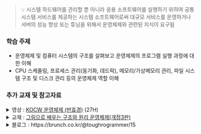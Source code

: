 > :bulb: 시스템 하드웨어를 관리할 뿐 아니라 응용 소프트웨어를 실행하기 위하여 공통 시스템 서비스를 제공하는 시스템 소프트웨어로써 대규모 서비스를 운영하거나 서버의 성능 향상 또는 튜닝을 위해서 운영체제와 관련된 지식이 요구됨

### 학습 주제

- 운영체제 및 컴퓨터 시스템의 구조를 살펴보고 운영체제의 프로그램 실행 과정에 대한 이해
- CPU 스케줄링, 프로세스 관리(동기화, 데드락), 메모리/가상메모리 관리, 파일 시스템 구조 및 디스크 관리 등의 운영체제 역할 이해

### 추가 교재 및 참고자료

<details>
<summary>영상 : 
<a href="http://www.kocw.net/home/search/kemView.do?kemId=1046323">
KOCW 운영체제 (반효경)</a>
 (27H)</summary>

- 주요 내용이 잘 구성되어 있고 PPT가 영상에서 동시에 보이며, 전달 방법도 좋습니다.
</details>

<details>
<summary>교재 : 
<a href="http://www.kyobobook.co.kr/product/detailViewKor.laf?ejkGb=KOR&mallGb=KOR&barcode=9791156642459">
그림으로 배우는 구조와 원리 운영체제(개정3판)</a>
</summary>

- 운영체제 입문에 꼭 필요한 기본 개념과 원리를 그림을 중심으로 자세히 설명하고 있다. 최신 경향을 반영하였으며 전체 본문을 이해하기 쉽게 풀었음
</details>

<details>
<summary>블로그 : https://brunch.co.kr/@toughrogrammer/15 </summary>

- 운영 체제가 하는 일들과 그 일을 하기 위해 어떤 자료구조와 알고리즘을 사용하는지 배움
  - 프로세스 관리
  - 메모리 관리
  - 스토리지 관리
  - 보호와 보안
  - 프로세스 생애 주기
  - 스케쥴링
  - 프로세스 연산들
  - 프로세스간 통신
  - 쓰레드
  - 동기화
  - 프로그램 로딩
  - 주소 변환
  - 스와핑
  - 연속적인 메모리 할당
  - 세그먼테이션
  - 페이징
  - 페이지 테이블 구조
  - 수정 시 복사
  - 커널 메모리 할당
  - 대용량 저장장치
  - 파일 시스템 구현
  - 성능
  - I/O 시스템
  - 보호와 보안, 접근제어
</details>